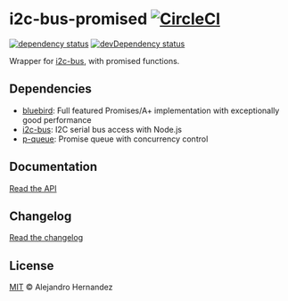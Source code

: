 # i2c-bus-promised [![CircleCI](https://circleci.com/gh/AlejandroHerr/i2c-bus-promised/tree/master.svg?style=svg)](https://circleci.com/gh/AlejandroHerr/scroll-phat-hd.js/tree/development)

<!--@shields.flatSquare('deps','devDeps')-->

[![dependency status](https://img.shields.io/david/AlejandroHerr/i2c-bus-promised/master.svg?style=flat-square)](https://david-dm.org/AlejandroHerr/i2c-bus-promised/master) [![devDependency status](https://img.shields.io/david/dev/AlejandroHerr/i2c-bus-promised/master.svg?style=flat-square)](https://david-dm.org/AlejandroHerr/i2c-bus-promised/master#info=devDependencies)

<!--/@-->

Wrapper for [i2c-bus](https://github.com/fivdi/i2c-bus), with promised functions.

<!--@installation()-->
<!--/@-->

<!--@dependencies()-->

## <a name="dependencies">Dependencies</a>

-   [bluebird](https://github.com/petkaantonov/bluebird): Full featured Promises/A+ implementation with exceptionally good performance
-   [i2c-bus](https://github.com/fivdi/i2c-bus): I2C serial bus access with Node.js
-   [p-queue](undefined): Promise queue with concurrency control

<!--/@-->

<!--@example('./examples/index.js')-->
<!--/@-->

## Documentation

[Read the API](./API.md)

## Changelog

[Read the changelog](./CHANGELOG.md)

## License

[MIT](./LICENSE) © Alejandro Hernandez
